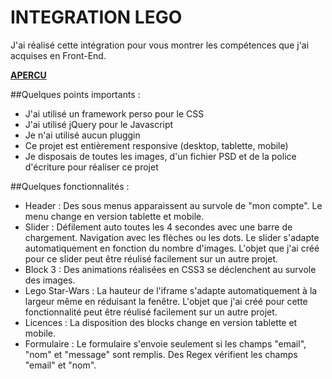 # INTEGRATION LEGO

J'ai réalisé cette intégration pour vous montrer les compétences que j'ai acquises en Front-End.


**[APERCU](https://htmlpreview.github.io/?https://github.com/vianneyfollet/NEW---INTEGRATION_LEGO/blob/master/index.html)**

##Quelques points importants :
* J'ai utilisé un framework perso pour le CSS
* J'ai utilisé jQuery pour le Javascript
* Je n'ai utilisé aucun pluggin 
* Ce projet est entièrement responsive (desktop, tablette, mobile)
* Je disposais de toutes les images, d'un fichier PSD et de la police d'écriture pour réaliser ce projet

##Quelques fonctionnalités :
* Header : Des sous menus apparaissent au survole de "mon compte". Le menu change en version tablette et mobile.
* Slider : Défilement auto toutes les 4 secondes avec une barre de chargement. Navigation avec les flèches ou les dots. Le slider s'adapte automatiquement en fonction du nombre d'images. L'objet que j'ai créé pour ce slider peut être réulisé facilement sur un autre projet.
* Block 3 : Des animations réalisées en CSS3 se déclenchent au survole des images.
* Lego Star-Wars : La hauteur de l'iframe s'adapte automatiquement à la largeur même en réduisant la fenêtre. L'objet que j'ai créé pour cette fonctionnalité peut être réulisé facilement sur un autre projet.
* Licences : La disposition des blocks change en version tablette et mobile.
* Formulaire : Le formulaire s'envoie seulement si les champs "email", "nom" et "message" sont remplis. Des Regex vérifient les champs "email" et "nom".
